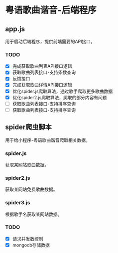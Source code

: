 # 粤语歌曲谐音-后端程序

## app.js

用于启动后端程序，提供前端需要的API接口。

### TODO
- [x] 完成获取歌曲列表API接口逻辑
- [x] 获取歌曲列表接口-支持条数查询
- [x] 反馈接口
- [x] 完成获取歌曲详情API接口逻辑
- [x] 优化spider.js爬取算法，通过歌手爬取更多歌曲数据
- [x] 优化spider2.js爬取算法，爬取的部分内容有问题
- [ ] 获取歌曲列表接口-支持排序查询
- [ ] 获取歌曲列表接口-支持排序查询
<!-- - [ ] 增加通用错误提示模块 -->

## spider爬虫脚本

用于给小程序-粤语歌曲谐音爬取相关数据。

### spider.js

获取某网站歌曲数据。

### spider2.js

获取某网站免费歌曲数据。

### spider3.js

根据歌手名获取某网站数据。

### TODO

- [x] 请求并发数控制
- [x] mongodb存储数据
